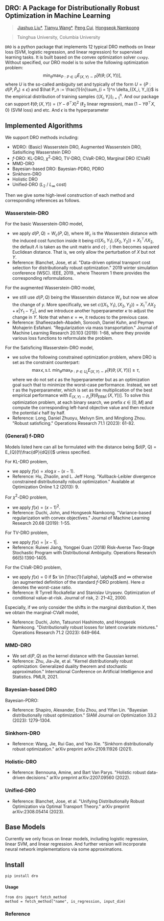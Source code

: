 ## DRO: A Package for Distributionally Robust Optimization in Machine Learning

> <a href="https://ljsthu.github.io">Jiashuo Liu*</a>, <a href="https://wangtianyu61.github.io">Tianyu Wang*</a>, <a href="https://pengcui.thumedialab.com">Peng Cui</a>, <a href="https://hsnamkoong.github.io">Hongseok Namkoong</a>

> Tsinghua University, Columbia University


`DRO` is a python package that implements 12 typical DRO methods on linear loss (SVM, logistic regression, and linear regression) for supervised learning tasks. It is built based on the convex optimization solver `cvxpy`. Without specified, our DRO model is to solve the following optimization problem:
$$\min_{\theta} \max_{P: P \in U} E_{(X,Y) \sim P}[\ell(\theta;(X, Y))],$$
where $U$ is the so-called ambiguity set and typically of the form $U = \{P: d(P, \hat P_n) \leq \epsilon\}$ and $\hat P_n := \frac{1}{n}\sum_{i = 1}^n \delta_{(X_i, Y_i)}$ is the empirical distribution of training samples $\{(X_i, Y_i)\}_{i = 1}^n$. And our package can support $\ell(\theta;(X,Y)) = (Y - \theta^{\top} X)^2$ ($\ell_2$ linear regression), $\max\{1 - Y \theta^{\top}X, 0\}$ (SVM loss) and etc. And $\epsilon$ is the hyperparameter 

## Implemented Algorithms
We support DRO methods including:
* WDRO: (Basic) Wasserstein DRO, Augmented Wasserstein DRO, Satisificing Wasserstein DRO
* $f$-DRO: KL-DRO, $\chi^2$-DRO, TV-DRO, CVaR-DRO, Marginal DRO (CVaR)
* MMD-DRO
* Bayesian-based DRO: Bayesian-PDRO, PDRO
* Sinkhorn-DRO
* Holistic DRO
* Unified-DRO ($L_2$ / $L_{\infty}$ cost)

Then we give some high-level construction of each method and corresponding references as follows. 

### Wasserstein-DRO
For the basic Wasserstein-DRO model,
* we apply $d(P, Q) = W_c(P, Q)$, where $W_c$ is the Wasserstein distance with the induced cost function inside it being $c((X_1, Y_1), (X_2, Y_2)) = X_1^{\top} \Lambda X_2$, the default $\Lambda$ is taken as the unit matrix and $c(\cdot, \cdot)$ then becomes squared Euclidean distance. That is, we only allow the perturbation of $X$ but not $Y$.   
* Reference: Blanchet, Jose, et al. "Data-driven optimal transport cost selection for distributionally robust optimization." 2019 winter simulation conference (WSC). IEEE, 2019., where Theorem 1 there provides the corresponding reformulations.

For the augmented Wasserstein-DRO model,
* we still use $d(P, Q)$ being the Wasserstein distance $W_c$ but now we allow the change of $y$. More specifically, we set $c((X_1, Y_1), (X_2, Y_2)) = X_1^{\top}\Lambda X_2 + \kappa|Y_1 - Y_2|$, and we introduce another hyperparameter $\kappa$ to adjust the change in $Y$. Note that when $\kappa = \infty$, it reduces to the previous case.
* Reference:  Shafieezadeh-Abadeh, Soroosh, Daniel Kuhn, and Peyman Mohajerin Esfahani. "Regularization via mass transportation." Journal of Machine Learning Research 20.103 (2019): 1-68, where they provide various loss functions to reformulate the problem.

For the Satisficing Wasserstein-DRO model, 
* we solve the following constrained optimization problem, where DRO is set as the constraint counterpart:
$$\max \epsilon, \text{s.t.}~\min_{\theta} \max_{P: P \in U_{\epsilon}} E_{(X,Y) \sim P}[\ell(\theta;(X, Y))] \geq \tau,$$
where we do not set $\epsilon$ as the hyperparameter but as an optimization goal such that to minimize the worst-case performance. Instead, we set $\tau$ as the hyperparameter, which is set as the multiplication of the best empirical performance with $E_{(X, Y)\sim \hat P_n}[\ell(\theta_{ERM};(X, Y))]$. To solve this optimization problem, at each binary search, we prefix $\epsilon \in [0, M]$ and compute the corresponding left-hand objective value and then reduce the potential $\epsilon$ half by half.
* Reference: Long, Daniel Zhuoyu, Melvyn Sim, and Minglong Zhou. "Robust satisficing." Operations Research 71.1 (2023): 61-82.
### (General) f-DRO
Models listed here can all be formulated with the distance being $d(P, Q) = E_{Q}[f(\frac{dP}{dQ})]$ unless specified.

For KL-DRO problem, 
* we apply $f(x) = x \log x - (x - 1)$.
* Reference: Hu, Zhaolin, and L. Jeff Hong. "Kullback-Leibler divergence constrained distributionally robust optimization." Available at Optimization Online 1.2 (2013): 9.

For $\chi^2$-DRO problem, 
* we apply $f(x) = (x - 1)^2$.
* Reference: Duchi, John, and Hongseok Namkoong. "Variance-based regularization with convex objectives." Journal of Machine Learning Research 20.68 (2019): 1-55.

For TV-DRO problem, 
* we apply $f(x) = |x - 1|$.
* Reference: Ruiwei Jiang, Yongpei Guan (2018) Risk-Averse Two-Stage Stochastic Program with Distributional Ambiguity. Operations Research 66(5):1390-1405.

For the CVaR-DRO problem,
* we apply $f(x) = 0$ if $x \in [\frac{1}{\alpha}, \alpha]$ and $\infty$ otherwise (an augmented definition of the standard $f$-DRO problem). Here $\alpha$ denotes the worst-case ratio. 
* Reference: R Tyrrell Rockafellar and Stanislav Uryasev. Optimization of conditional value-at-risk. Journal of risk, 2: 21–42, 2000.

Especially, if we only consider the shifts in the marginal distribution $X$, then we obtain the marginal-CVaR model,
* Reference: Duchi, John, Tatsunori Hashimoto, and Hongseok Namkoong. "Distributionally robust losses for latent covariate mixtures." Operations Research 71.2 (2023): 649-664.

### MMD-DRO
* We set $d(P, Q)$ as the kernel distance with the Gaussian kernel.
* Reference: Zhu, Jia-Jie, et al. "Kernel distributionally robust optimization: Generalized duality theorem and stochastic approximation." International Conference on Artificial Intelligence and Statistics. PMLR, 2021.
### Bayesian-based DRO
Bayesian-PDRO:
* Reference: Shapiro, Alexander, Enlu Zhou, and Yifan Lin. "Bayesian distributionally robust optimization." SIAM Journal on Optimization 33.2 (2023): 1279-1304.

### Sinkhorn-DRO
* Reference: Wang, Jie, Rui Gao, and Yao Xie. "Sinkhorn distributionally robust optimization." arXiv preprint arXiv:2109.11926 (2021).

### Holistic-DRO
* Reference: Bennouna, Amine, and Bart Van Parys. "Holistic robust data-driven decisions." arXiv preprint arXiv:2207.09560 (2022).
### Unified-DRO
* Reference: Blanchet, Jose, et al. "Unifying Distributionally Robust Optimization via Optimal Transport Theory." arXiv preprint arXiv:2308.05414 (2023).

## Base Models
Currently we only focus on linear models, including logistic regression, linear SVM, and linear regression. And further version will incorporate neural network implementations via some approximations.

## Install

```
pip install dro
```

#### Usage
```
from dro import fetch_method
method = fetch_method("name", is_regression, input_dim)
```

### Reference
